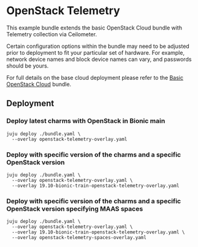 # OpenStack Telemetry

This example bundle extends the basic OpenStack Cloud bundle with Telemetry collection via Ceilometer.

Certain configuration options within the bundle may need to be adjusted prior to deployment to fit your particular set of hardware. For example, network device names and block device names can vary, and passwords should be yours.

For full details on the base cloud deployment please refer to the [Basic OpenStack Cloud][] bundle.

[Basic OpenStack Cloud]: http://jujucharms.com/openstack-base

## Deployment


### Deploy latest charms with OpenStack in Bionic main

```
juju deploy ./bundle.yaml \
  --overlay openstack-telemetry-overlay.yaml
```

### Deploy with specific version of the charms and a specific OpenStack version

```
juju deploy ./bundle.yaml \
  --overlay openstack-telemetry-overlay.yaml \
  --overlay 19.10-bionic-train-openstack-telemetry-overlay.yaml
```


### Deploy with specific version of the charms and a specific OpenStack version specifying MAAS spaces

```
juju deploy ./bundle.yaml \
  --overlay openstack-telemetry-overlay.yaml \
  --overlay 19.10-bionic-train-openstack-telemetry-overlay.yaml \
  --overlay openstack-telemetry-spaces-overlay.yaml
```
